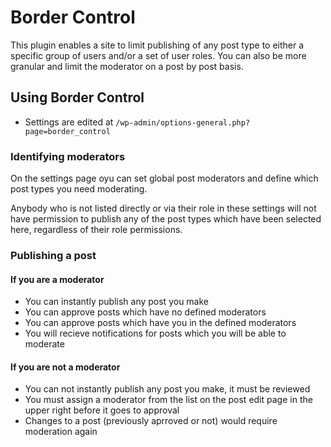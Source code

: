 # Border Control

This plugin enables a site to limit publishing of any post type to either a specific group of users and/or a set of user roles. You can also be more granular and limit the moderator on a post by post basis.

## Using Border Control

- Settings are edited at `/wp-admin/options-general.php?page=border_control`

### Identifying moderators

On the settings page oyu can set global post moderators and define which post types you need moderating.

Anybody who is not listed directly or via their role in these settings will not have permission to publish any of the post types which have been selected here, regardless of their role permissions.

### Publishing a post

#### If you are a moderator
- You can instantly publish any post you make
- You can approve posts which have no defined moderators
- You can approve posts which have you in the defined moderators
- You will recieve notifications for posts which you will be able to moderate

#### If you are not a moderator
- You can not instantly publish any post you make, it must be reviewed
- You must assign a moderator from the list on the post edit page in the upper right before it goes to approval
- Changes to a post (previously aprroved or not) would require moderation again